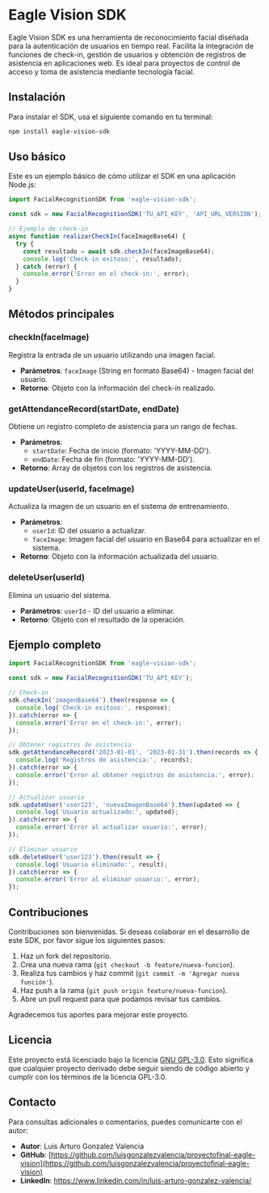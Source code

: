 # Eagle Vision SDK

Eagle Vision SDK es una herramienta de reconocimiento facial diseñada para la autenticación de usuarios en tiempo real. Facilita la integración de funciones de check-in, gestión de usuarios y obtención de registros de asistencia en aplicaciones web. Es ideal para proyectos de control de acceso y toma de asistencia mediante tecnología facial.

## Instalación

Para instalar el SDK, usa el siguiente comando en tu terminal:

```bash
npm install eagle-vision-sdk
```

## Uso básico

Este es un ejemplo básico de cómo utilizar el SDK en una aplicación Node.js:

```javascript
import FacialRecognitionSDK from 'eagle-vision-sdk';

const sdk = new FacialRecognitionSDK('TU_API_KEY', 'API_URL_VERSION');

// Ejemplo de check-in
async function realizarCheckIn(faceImageBase64) {
  try {
    const resultado = await sdk.checkIn(faceImageBase64);
    console.log('Check-in exitoso:', resultado);
  } catch (error) {
    console.error('Error en el check-in:', error);
  }
}
```


## Métodos principales

### checkIn(faceImage)
Registra la entrada de un usuario utilizando una imagen facial.

- **Parámetros**: `faceImage` (String en formato Base64) - Imagen facial del usuario.
- **Retorno**: Objeto con la información del check-in realizado.

### getAttendanceRecord(startDate, endDate)
Obtiene un registro completo de asistencia para un rango de fechas.

- **Parámetros**:
  - `startDate`: Fecha de inicio (formato: 'YYYY-MM-DD').
  - `endDate`: Fecha de fin (formato: 'YYYY-MM-DD').
- **Retorno**: Array de objetos con los registros de asistencia.

### updateUser(userId, faceImage)
Actualiza la imagen de un usuario en el sistema de entrenamiento.

- **Parámetros**:
  - `userId`: ID del usuario a actualizar.
  - `faceImage`: Imagen facial del usuario en Base64 para actualizar en el sistema.
- **Retorno**: Objeto con la información actualizada del usuario.

### deleteUser(userId)
Elimina un usuario del sistema.

- **Parámetros**: `userId` - ID del usuario a eliminar.
- **Retorno**: Objeto con el resultado de la operación.

## Ejemplo completo

```javascript
import FacialRecognitionSDK from 'eagle-vision-sdk';

const sdk = new FacialRecognitionSDK('TU_API_KEY');

// Check-in
sdk.checkIn('imagenBase64').then(response => {
  console.log('Check-in exitoso:', response);
}).catch(error => {
  console.error('Error en el check-in:', error);
});

// Obtener registros de asistencia
sdk.getAttendanceRecord('2023-01-01', '2023-01-31').then(records => {
  console.log('Registros de asistencia:', records);
}).catch(error => {
  console.error('Error al obtener registros de asistencia:', error);
});

// Actualizar usuario
sdk.updateUser('user123', 'nuevaImagenBase64').then(updated => {
  console.log('Usuario actualizado:', updated);
}).catch(error => {
  console.error('Error al actualizar usuario:', error);
});

// Eliminar usuario
sdk.deleteUser('user123').then(result => {
  console.log('Usuario eliminado:', result);
}).catch(error => {
  console.error('Error al eliminar usuario:', error);
});
```

## Contribuciones

Contribuciones son bienvenidas. Si deseas colaborar en el desarrollo de este SDK, por favor sigue los siguientes pasos:

1. Haz un fork del repositorio.
2. Crea una nueva rama (`git checkout -b feature/nueva-funcion`).
3. Realiza tus cambios y haz commit (`git commit -m 'Agregar nueva función'`).
4. Haz push a la rama (`git push origin feature/nueva-funcion`).
5. Abre un pull request para que podamos revisar tus cambios.

Agradecemos tus aportes para mejorar este proyecto.

## Licencia

Este proyecto está licenciado bajo la licencia [GNU GPL-3.0](https://www.gnu.org/licenses/gpl-3.0.html). Esto significa que cualquier proyecto derivado debe seguir siendo de código abierto y cumplir con los términos de la licencia GPL-3.0.


## Contacto

Para consultas adicionales o comentarios, puedes comunicarte con el autor:

- **Autor**: Luis Arturo Gonzalez Valencia
- **GitHub**: [https://github.com/luisgonzalezvalencia/proyectofinal-eagle-vision](https://github.com/luisgonzalezvalencia/proyectofinal-eagle-vision)
- **LinkedIn**: https://www.linkedin.com/in/luis-arturo-gonzalez-valencia/

